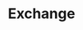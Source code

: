 ---
title: Exchange
description: |
    An exchange is the client information that a handler is provided with.
---